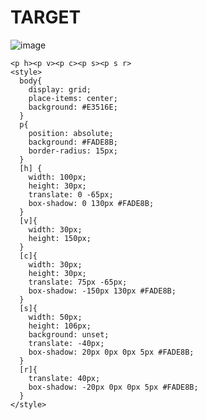 # TARGET

![image](https://github.com/gaschneider/cssbattle/assets/16023844/952ca1ab-45af-47e0-9016-3de022b28498)

```
<p h><p v><p c><p s><p s r>
<style>
  body{
    display: grid;
    place-items: center;
    background: #E3516E;
  }
  p{
    position: absolute; 
    background: #FADE8B;
    border-radius: 15px;
  }
  [h] {
    width: 100px;
    height: 30px;
    translate: 0 -65px;
    box-shadow: 0 130px #FADE8B;
  }
  [v]{
    width: 30px;
    height: 150px;
  }
  [c]{
    width: 30px;
    height: 30px;
    translate: 75px -65px;
    box-shadow: -150px 130px #FADE8B;
  }
  [s]{
    width: 50px;
    height: 106px;
    background: unset;
    translate: -40px;
    box-shadow: 20px 0px 0px 5px #FADE8B;
  }
  [r]{
    translate: 40px;
    box-shadow: -20px 0px 0px 5px #FADE8B;
  }
</style>
```
